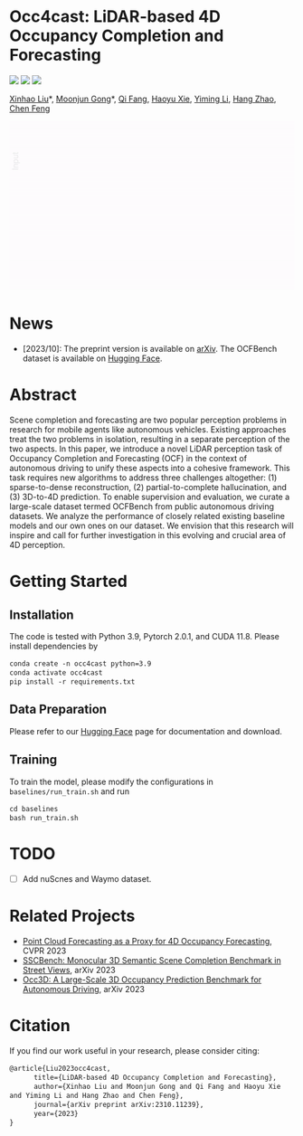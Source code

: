 # Occ4cast: LiDAR-based 4D Occupancy Completion and Forecasting

<a href='https://arxiv.org/abs/2310.11239'><img src='https://img.shields.io/badge/Paper-arXiv-red'></a> <a href='https://ai4ce.github.io/Occ4cast/'><img src='https://img.shields.io/badge/Project-website-green'></a> <a href='https://huggingface.co/datasets/ai4ce/OCFBench'><img src='https://img.shields.io/badge/%F0%9F%A4%97%20Hugging%20Face-Dataset-blue'></a>

[Xinhao Liu](https://gaaaavin.github.io/)\*,
[Moonjun Gong](https://moonjungong.github.io/)\*, 
[Qi Fang](https://scholar.google.com/citations?user=LIuiQlkAAAAJ),
[Haoyu Xie](.),
[Yiming Li](https://roboticsyimingli.github.io/),
[Hang Zhao](https://hangzhaomit.github.io/), 
[Chen Feng](https://engineering.nyu.edu/faculty/chen-feng)

![](./src/teaser.gif)

# News
* [2023/10]: The preprint version is available on [arXiv](https://arxiv.org/abs/2310.11239). The OCFBench dataset is available on [Hugging Face](https://huggingface.co/datasets/ai4ce/OCFBench).

# Abstract
Scene completion and forecasting are two popular perception problems in research for mobile agents like autonomous vehicles. Existing approaches treat the two problems in isolation, resulting in a separate perception of the two aspects. In this paper, we introduce a novel LiDAR perception task of Occupancy Completion and Forecasting (OCF) in the context of autonomous driving to unify these aspects into a cohesive framework. This task requires new algorithms to address three challenges altogether: (1) sparse-to-dense reconstruction, (2) partial-to-complete hallucination, and (3) 3D-to-4D prediction. To enable supervision and evaluation, we curate a large-scale dataset termed OCFBench from public autonomous driving datasets. We analyze the performance of closely related existing baseline models and our own ones on our dataset. We envision that this research will inspire and call for further investigation in this evolving and crucial area of 4D perception.

# Getting Started
## Installation
The code is tested with Python 3.9, Pytorch 2.0.1, and CUDA 11.8. Please install dependencies by
```
conda create -n occ4cast python=3.9
conda activate occ4cast
pip install -r requirements.txt
```

## Data Preparation
Please refer to our [Hugging Face](https://huggingface.co/datasets/ai4ce/Occ4D) page for documentation and download.

## Training
To train the model, please modify the configurations in `baselines/run_train.sh` and run
```
cd baselines
bash run_train.sh
```

# TODO
- [ ] Add nuScnes and Waymo dataset.


# Related Projects
* [Point Cloud Forecasting as a Proxy for 4D Occupancy Forecasting](https://github.com/tarashakhurana/4d-occ-forecasting), CVPR 2023
* [SSCBench: Monocular 3D Semantic Scene Completion Benchmark in Street Views](https://github.com/ai4ce/SSCBench), arXiv 2023
* [Occ3D: A Large-Scale 3D Occupancy Prediction Benchmark for Autonomous Driving](https://github.com/Tsinghua-MARS-Lab/Occ3D), arXiv 2023

# Citation
If you find our work useful in your research, please consider citing:
```
@article{Liu2023occ4cast,
      title={LiDAR-based 4D Occupancy Completion and Forecasting}, 
      author={Xinhao Liu and Moonjun Gong and Qi Fang and Haoyu Xie and Yiming Li and Hang Zhao and Chen Feng},
      journal={arXiv preprint arXiv:2310.11239},
      year={2023}
}
```
